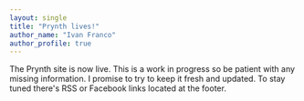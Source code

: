 ```yaml
---
layout: single
title: "Prynth lives!"
author_name: "Ivan Franco"
author_profile: true
---
```


The Prynth site is now live. This is a work in progress so be patient with any missing information. I promise to try to keep it fresh and updated. To stay tuned there's RSS or Facebook links located at the footer.
